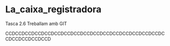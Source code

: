 # La_caixa_registradora
Tasca 2.6 Treballam amb GIT

CCDCCDCCDCCDCCDCCDCCDCCDCCDCCDCCDCCDCCDCCDCCDCCDCCDCCDCCDCCDCCD
